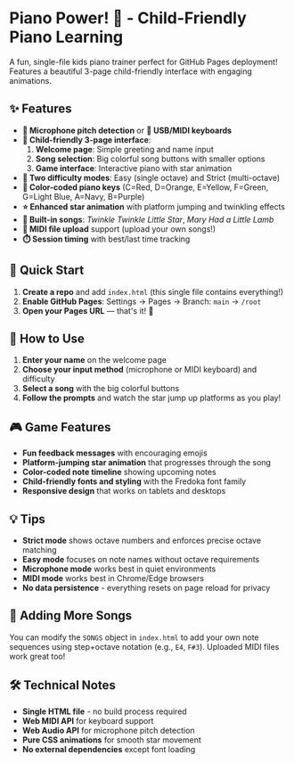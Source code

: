 # Piano Power! 🎹 - Child-Friendly Piano Learning

A fun, single-file kids piano trainer perfect for GitHub Pages deployment! Features a beautiful 3-page child-friendly interface with engaging animations.

## ✨ Features

- **🎤 Microphone pitch detection** or **🎹 USB/MIDI keyboards**
- **👶 Child-friendly 3-page interface**:
  1. **Welcome page**: Simple greeting and name input
  2. **Song selection**: Big colorful song buttons with smaller options
  3. **Game interface**: Interactive piano with star animation
- **🎵 Two difficulty modes**: Easy (single octave) and Strict (multi-octave)
- **🌈 Color-coded piano keys** (C=Red, D=Orange, E=Yellow, F=Green, G=Light Blue, A=Navy, B=Purple)
- **⭐ Enhanced star animation** with platform jumping and twinkling effects
- **🎼 Built-in songs**: *Twinkle Twinkle Little Star*, *Mary Had a Little Lamb*
- **📁 MIDI file upload** support (upload your own songs!)
- **⏱️ Session timing** with best/last time tracking

## 🚀 Quick Start

1. **Create a repo** and add `index.html` (this single file contains everything!)
2. **Enable GitHub Pages**: Settings → Pages → Branch: `main` → `/root`
3. **Open your Pages URL** — that's it! 🎉

## 🎯 How to Use

1. **Enter your name** on the welcome page
2. **Choose your input method** (microphone or MIDI keyboard) and difficulty
3. **Select a song** with the big colorful buttons
4. **Follow the prompts** and watch the star jump up platforms as you play!

## 🎮 Game Features

- **Fun feedback messages** with encouraging emojis
- **Platform-jumping star animation** that progresses through the song
- **Color-coded note timeline** showing upcoming notes
- **Child-friendly fonts and styling** with the Fredoka font family
- **Responsive design** that works on tablets and desktops

## 💡 Tips

- **Strict mode** shows octave numbers and enforces precise octave matching
- **Easy mode** focuses on note names without octave requirements  
- **Microphone mode** works best in quiet environments
- **MIDI mode** works best in Chrome/Edge browsers
- **No data persistence** - everything resets on page reload for privacy

## 🎼 Adding More Songs

You can modify the `SONGS` object in `index.html` to add your own note sequences using step+octave notation (e.g., `E4`, `F#3`). Uploaded MIDI files work great too!

## 🛠️ Technical Notes

- **Single HTML file** - no build process required
- **Web MIDI API** for keyboard support
- **Web Audio API** for microphone pitch detection
- **Pure CSS animations** for smooth star movement
- **No external dependencies** except font loading